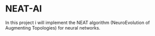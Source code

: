 # NEAT-AI
In this project i will implement the NEAT algorithm (NeuroEvolution of Augmenting Topologies) for neural networks.
